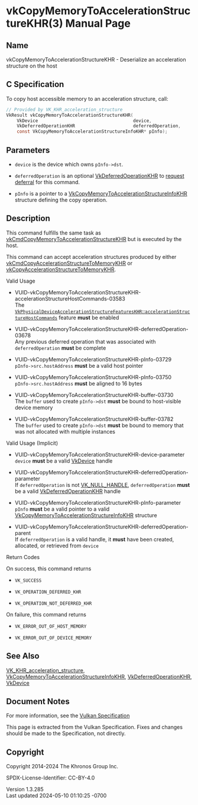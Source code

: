 # vkCopyMemoryToAccelerationStructureKHR(3) Manual Page

## Name

vkCopyMemoryToAccelerationStructureKHR - Deserialize an acceleration
structure on the host



## <a href="#_c_specification" class="anchor"></a>C Specification

To copy host accessible memory to an acceleration structure, call:

``` c
// Provided by VK_KHR_acceleration_structure
VkResult vkCopyMemoryToAccelerationStructureKHR(
    VkDevice                                    device,
    VkDeferredOperationKHR                      deferredOperation,
    const VkCopyMemoryToAccelerationStructureInfoKHR* pInfo);
```

## <a href="#_parameters" class="anchor"></a>Parameters

- `device` is the device which owns `pInfo->dst`.

- `deferredOperation` is an optional
  [VkDeferredOperationKHR](https://registry.khronos.org/vulkan/specs/1.3-extensions/man/html/VkDeferredOperationKHR.html) to <a
  href="https://registry.khronos.org/vulkan/specs/1.3-extensions/html/vkspec.html#deferred-host-operations-requesting"
  target="_blank" rel="noopener">request deferral</a> for this command.

- `pInfo` is a pointer to a
  [VkCopyMemoryToAccelerationStructureInfoKHR](https://registry.khronos.org/vulkan/specs/1.3-extensions/man/html/VkCopyMemoryToAccelerationStructureInfoKHR.html)
  structure defining the copy operation.

## <a href="#_description" class="anchor"></a>Description

This command fulfills the same task as
[vkCmdCopyMemoryToAccelerationStructureKHR](https://registry.khronos.org/vulkan/specs/1.3-extensions/man/html/vkCmdCopyMemoryToAccelerationStructureKHR.html)
but is executed by the host.

This command can accept acceleration structures produced by either
[vkCmdCopyAccelerationStructureToMemoryKHR](https://registry.khronos.org/vulkan/specs/1.3-extensions/man/html/vkCmdCopyAccelerationStructureToMemoryKHR.html)
or
[vkCopyAccelerationStructureToMemoryKHR](https://registry.khronos.org/vulkan/specs/1.3-extensions/man/html/vkCopyAccelerationStructureToMemoryKHR.html).

Valid Usage

- <a
  href="#VUID-vkCopyMemoryToAccelerationStructureKHR-accelerationStructureHostCommands-03583"
  id="VUID-vkCopyMemoryToAccelerationStructureKHR-accelerationStructureHostCommands-03583"></a>
  VUID-vkCopyMemoryToAccelerationStructureKHR-accelerationStructureHostCommands-03583  
  The <a
  href="https://registry.khronos.org/vulkan/specs/1.3-extensions/html/vkspec.html#features-accelerationStructureHostCommands"
  target="_blank"
  rel="noopener"><code>VkPhysicalDeviceAccelerationStructureFeaturesKHR</code>::<code>accelerationStructureHostCommands</code></a>
  feature **must** be enabled

<!-- -->

- <a
  href="#VUID-vkCopyMemoryToAccelerationStructureKHR-deferredOperation-03678"
  id="VUID-vkCopyMemoryToAccelerationStructureKHR-deferredOperation-03678"></a>
  VUID-vkCopyMemoryToAccelerationStructureKHR-deferredOperation-03678  
  Any previous deferred operation that was associated with
  `deferredOperation` **must** be complete

- <a href="#VUID-vkCopyMemoryToAccelerationStructureKHR-pInfo-03729"
  id="VUID-vkCopyMemoryToAccelerationStructureKHR-pInfo-03729"></a>
  VUID-vkCopyMemoryToAccelerationStructureKHR-pInfo-03729  
  `pInfo->src.hostAddress` **must** be a valid host pointer

- <a href="#VUID-vkCopyMemoryToAccelerationStructureKHR-pInfo-03750"
  id="VUID-vkCopyMemoryToAccelerationStructureKHR-pInfo-03750"></a>
  VUID-vkCopyMemoryToAccelerationStructureKHR-pInfo-03750  
  `pInfo->src.hostAddress` **must** be aligned to 16 bytes

- <a href="#VUID-vkCopyMemoryToAccelerationStructureKHR-buffer-03730"
  id="VUID-vkCopyMemoryToAccelerationStructureKHR-buffer-03730"></a>
  VUID-vkCopyMemoryToAccelerationStructureKHR-buffer-03730  
  The `buffer` used to create `pInfo->dst` **must** be bound to
  host-visible device memory

- <a href="#VUID-vkCopyMemoryToAccelerationStructureKHR-buffer-03782"
  id="VUID-vkCopyMemoryToAccelerationStructureKHR-buffer-03782"></a>
  VUID-vkCopyMemoryToAccelerationStructureKHR-buffer-03782  
  The `buffer` used to create `pInfo->dst` **must** be bound to memory
  that was not allocated with multiple instances

Valid Usage (Implicit)

- <a href="#VUID-vkCopyMemoryToAccelerationStructureKHR-device-parameter"
  id="VUID-vkCopyMemoryToAccelerationStructureKHR-device-parameter"></a>
  VUID-vkCopyMemoryToAccelerationStructureKHR-device-parameter  
  `device` **must** be a valid [VkDevice](https://registry.khronos.org/vulkan/specs/1.3-extensions/man/html/VkDevice.html) handle

- <a
  href="#VUID-vkCopyMemoryToAccelerationStructureKHR-deferredOperation-parameter"
  id="VUID-vkCopyMemoryToAccelerationStructureKHR-deferredOperation-parameter"></a>
  VUID-vkCopyMemoryToAccelerationStructureKHR-deferredOperation-parameter  
  If `deferredOperation` is not [VK_NULL_HANDLE](https://registry.khronos.org/vulkan/specs/1.3-extensions/man/html/VK_NULL_HANDLE.html),
  `deferredOperation` **must** be a valid
  [VkDeferredOperationKHR](https://registry.khronos.org/vulkan/specs/1.3-extensions/man/html/VkDeferredOperationKHR.html) handle

- <a href="#VUID-vkCopyMemoryToAccelerationStructureKHR-pInfo-parameter"
  id="VUID-vkCopyMemoryToAccelerationStructureKHR-pInfo-parameter"></a>
  VUID-vkCopyMemoryToAccelerationStructureKHR-pInfo-parameter  
  `pInfo` **must** be a valid pointer to a valid
  [VkCopyMemoryToAccelerationStructureInfoKHR](https://registry.khronos.org/vulkan/specs/1.3-extensions/man/html/VkCopyMemoryToAccelerationStructureInfoKHR.html)
  structure

- <a
  href="#VUID-vkCopyMemoryToAccelerationStructureKHR-deferredOperation-parent"
  id="VUID-vkCopyMemoryToAccelerationStructureKHR-deferredOperation-parent"></a>
  VUID-vkCopyMemoryToAccelerationStructureKHR-deferredOperation-parent  
  If `deferredOperation` is a valid handle, it **must** have been
  created, allocated, or retrieved from `device`

Return Codes

On success, this command returns  
- `VK_SUCCESS`

- `VK_OPERATION_DEFERRED_KHR`

- `VK_OPERATION_NOT_DEFERRED_KHR`

On failure, this command returns  
- `VK_ERROR_OUT_OF_HOST_MEMORY`

- `VK_ERROR_OUT_OF_DEVICE_MEMORY`

## <a href="#_see_also" class="anchor"></a>See Also

[VK_KHR_acceleration_structure](https://registry.khronos.org/vulkan/specs/1.3-extensions/man/html/VK_KHR_acceleration_structure.html),
[VkCopyMemoryToAccelerationStructureInfoKHR](https://registry.khronos.org/vulkan/specs/1.3-extensions/man/html/VkCopyMemoryToAccelerationStructureInfoKHR.html),
[VkDeferredOperationKHR](https://registry.khronos.org/vulkan/specs/1.3-extensions/man/html/VkDeferredOperationKHR.html),
[VkDevice](https://registry.khronos.org/vulkan/specs/1.3-extensions/man/html/VkDevice.html)

## <a href="#_document_notes" class="anchor"></a>Document Notes

For more information, see the <a
href="https://registry.khronos.org/vulkan/specs/1.3-extensions/html/vkspec.html#vkCopyMemoryToAccelerationStructureKHR"
target="_blank" rel="noopener">Vulkan Specification</a>

This page is extracted from the Vulkan Specification. Fixes and changes
should be made to the Specification, not directly.

## <a href="#_copyright" class="anchor"></a>Copyright

Copyright 2014-2024 The Khronos Group Inc.

SPDX-License-Identifier: CC-BY-4.0

Version 1.3.285  
Last updated 2024-05-10 01:10:25 -0700

